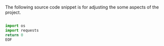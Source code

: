 The following source code snippet is for 
adjusting the some aspects of the project.


```py

import os
import requests
return 0
EOF

```
